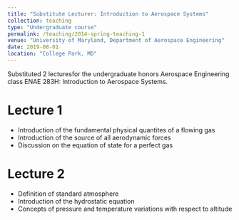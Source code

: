 ```yaml
---
title: "Substitute Lecturer: Introduction to Aerospace Systems"
collection: teaching
type: "Undergraduate course"
permalink: /teaching/2014-spring-teaching-1
venue: "University of Maryland, Department of Aerospace Engineering"
date: 2019-08-01
location: "College Park, MD"
---
```


Substituted 2 lecturesfor the undergraduate honors Aerospace Engineering class ENAE 283H: Introduction to Aerospace Systems.

Lecture 1
======
* Introduction of the fundamental physical quantites of a flowing gas
* Introduction of the source of all aerodynamic forces
* Discussion on the equation of state for a perfect gas

Lecture 2
======
* Definition of standard atmosphere
* Introduction of the hydrostatic equation
* Concepts of pressure and temperature variations with respect to altitude 
